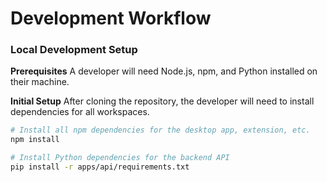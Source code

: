# Development Workflow

### Local Development Setup
**Prerequisites**
A developer will need Node.js, npm, and Python installed on their machine.

**Initial Setup**
After cloning the repository, the developer will need to install dependencies for all workspaces.
```bash
# Install all npm dependencies for the desktop app, extension, etc.
npm install

# Install Python dependencies for the backend API
pip install -r apps/api/requirements.txt